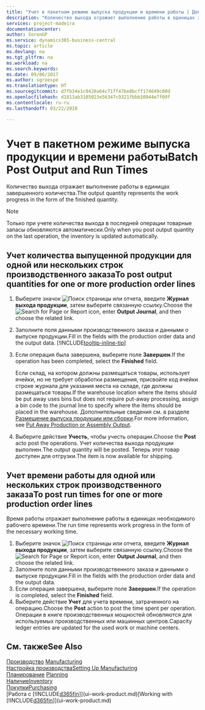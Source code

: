 ```yaml
---
title: "Учет в пакетном режиме выпуска продукции и времени работы | Документы Майкрософт"
description: "Количество выхода отражает выполнение работы в единицах завершенного количества."
services: project-madeira
documentationcenter: 
author: SorenGP
ms.service: dynamics365-business-central
ms.topic: article
ms.devlang: na
ms.tgt_pltfrm: na
ms.workload: na
ms.search.keywords: 
ms.date: 09/06/2017
ms.author: sgroespe
ms.translationtype: HT
ms.sourcegitcommit: d7fb34e1c9428a64c71ff47be8bcff174649c00d
ms.openlocfilehash: d1813ab3105023e56347c9321fbbb10944e7f09f
ms.contentlocale: ru-ru
ms.lasthandoff: 03/22/2018

---
```

# <a name="batch-post-output-and-run-times"></a><span data-ttu-id="7f0da-103">Учет в пакетном режиме выпуска продукции и времени работы</span><span class="sxs-lookup"><span data-stu-id="7f0da-103">Batch Post Output and Run Times</span></span>
<span data-ttu-id="7f0da-104">Количество выхода отражает выполнение работы в единицах завершенного количества.</span><span class="sxs-lookup"><span data-stu-id="7f0da-104">The output quantity represents the work progress in the form of the finished quantity.</span></span>  

> [!NOTE]
> <span data-ttu-id="7f0da-105">Только при учете количества выхода в последней операции товарные запасы обновляются автоматически.</span><span class="sxs-lookup"><span data-stu-id="7f0da-105">Only when you post output quantity on the last operation, the inventory is updated automatically.</span></span>  

## <a name="to-post-output-quantities-for-one-or-more-production-order-lines"></a><span data-ttu-id="7f0da-106">Учет количества выпущенной продукции для одной или нескольких строк производственного заказа</span><span class="sxs-lookup"><span data-stu-id="7f0da-106">To post output quantities for one or more production order lines</span></span>
1. <span data-ttu-id="7f0da-107">Выберите значок ![Поиск страницы или отчета](media/ui-search/search_small.png "Значок поиска страницы или отчета"), введите **Журнал выхода продукции**, затем выберите связанную ссылку.</span><span class="sxs-lookup"><span data-stu-id="7f0da-107">Choose the ![Search for Page or Report](media/ui-search/search_small.png "Search for Page or Report icon") icon, enter **Output Journal**, and then choose the related link.</span></span>  
2. <span data-ttu-id="7f0da-108">Заполните поля данными производственного заказа и данными о выпуске продукции.</span><span class="sxs-lookup"><span data-stu-id="7f0da-108">Fill in the fields with the production order data and the output data.</span></span> [!INCLUDE[tooltip-inline-tip](includes/tooltip-inline-tip_md.md)]
3. <span data-ttu-id="7f0da-109">Если операция была завершена, выберите поле **Завершен**.</span><span class="sxs-lookup"><span data-stu-id="7f0da-109">If the operation has been completed, select the **Finished** field.</span></span>  

    <span data-ttu-id="7f0da-110">Если склад, на котором должны размещаться товары, использует ячейки, но не требует обработки размещения, присвойте код ячейки строке журнала для указания места на складе, где должны размещаться товары.</span><span class="sxs-lookup"><span data-stu-id="7f0da-110">If the warehouse location where the items should be put away uses bins but does not require put-away processing,  assign a bin code to the journal line to specify where the items should be placed in the warehouse.</span></span> <span data-ttu-id="7f0da-111">Дополнительные сведения см. в разделе [Размещение выпуска продукции или сборки](warehouse-how-to-put-away-production-output.md).</span><span class="sxs-lookup"><span data-stu-id="7f0da-111">For more information, see [Put Away Production or Assembly Output](warehouse-how-to-put-away-production-output.md).</span></span>  

4. <span data-ttu-id="7f0da-112">Выберите действие **Учесть**, чтобы учесть операции.</span><span class="sxs-lookup"><span data-stu-id="7f0da-112">Choose the **Post** acto post the operations.</span></span> <span data-ttu-id="7f0da-113">Учет количества выхода продукции выполнен.</span><span class="sxs-lookup"><span data-stu-id="7f0da-113">The output quantity will be posted.</span></span> <span data-ttu-id="7f0da-114">Теперь этот товар доступен для отгрузки.</span><span class="sxs-lookup"><span data-stu-id="7f0da-114">The item is now available for shipping.</span></span>  

## <a name="to-post-run-times-for-one-or-more-production-order-lines"></a><span data-ttu-id="7f0da-115">Учет времени работы для одной или нескольких строк производственного заказа</span><span class="sxs-lookup"><span data-stu-id="7f0da-115">To post run times for one or more production order lines</span></span>
<span data-ttu-id="7f0da-116">Время работы отражает выполнение работы в единицах необходимого рабочего времени.</span><span class="sxs-lookup"><span data-stu-id="7f0da-116">The run time represents work progress in the form of the necessary working time.</span></span>    

1.  <span data-ttu-id="7f0da-117">Выберите значок ![Поиск страницы или отчета](media/ui-search/search_small.png "Значок поиска страницы или отчета"), введите **Журнал выхода продукции**, затем выберите связанную ссылку.</span><span class="sxs-lookup"><span data-stu-id="7f0da-117">Choose the ![Search for Page or Report](media/ui-search/search_small.png "Search for Page or Report icon") icon, enter **Output Journal**, and then choose the related link.</span></span>  
2. <span data-ttu-id="7f0da-118">Заполните поля данными производственного заказа и данными о выпуске продукции.</span><span class="sxs-lookup"><span data-stu-id="7f0da-118">Fill in the fields with the production order data and the output data.</span></span>  
3.  <span data-ttu-id="7f0da-119">Если операция завершена, выберите поле **Завершен**.</span><span class="sxs-lookup"><span data-stu-id="7f0da-119">If the operation is completed, select the **Finished** field.</span></span>  
4. <span data-ttu-id="7f0da-120">Выберите действие **Учет** для учета времени, затраченного на операцию.</span><span class="sxs-lookup"><span data-stu-id="7f0da-120">Choose the **Post** action to post the time spent per operation.</span></span> <span data-ttu-id="7f0da-121">Операции в книге производственных мощностей обновляются для используемых производственных или машинных центров.</span><span class="sxs-lookup"><span data-stu-id="7f0da-121">Capacity ledger entries are updated for the used work or machine centers.</span></span>

## <a name="see-also"></a><span data-ttu-id="7f0da-122">См. также</span><span class="sxs-lookup"><span data-stu-id="7f0da-122">See Also</span></span>  
<span data-ttu-id="7f0da-123">[Производство](production-manage-manufacturing.md)  </span><span class="sxs-lookup"><span data-stu-id="7f0da-123">[Manufacturing](production-manage-manufacturing.md)  </span></span>  
[<span data-ttu-id="7f0da-124">Настройка производства</span><span class="sxs-lookup"><span data-stu-id="7f0da-124">Setting Up Manufacturing</span></span>](production-configure-production-processes.md)  
<span data-ttu-id="7f0da-125">[Планирование](production-planning.md)    </span><span class="sxs-lookup"><span data-stu-id="7f0da-125">[Planning](production-planning.md)    </span></span>  
[<span data-ttu-id="7f0da-126">Наличие</span><span class="sxs-lookup"><span data-stu-id="7f0da-126">Inventory</span></span>](inventory-manage-inventory.md)  
[<span data-ttu-id="7f0da-127">Покупки</span><span class="sxs-lookup"><span data-stu-id="7f0da-127">Purchasing</span></span>](purchasing-manage-purchasing.md)  
<span data-ttu-id="7f0da-128">[Работа с [!INCLUDE[d365fin](includes/d365fin_md.md)]](ui-work-product.md)</span><span class="sxs-lookup"><span data-stu-id="7f0da-128">[Working with [!INCLUDE[d365fin](includes/d365fin_md.md)]](ui-work-product.md)</span></span>


